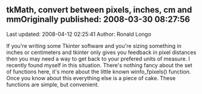 ## tkMath, convert between pixels, inches, cm and mmOriginally published: 2008-03-30 08:27:56 
Last updated: 2008-04-12 02:25:41 
Author: Ronald Longo 
 
If you're writing some Tkinter software and you're sizing something in inches or centimeters and tkinter only gives you feedback in pixel distances then you may need a way to get back to your prefered units of measure.  I recently found myself in this situation.  There's nothing fancy about the set of functions here, it's more about the little known winfo_fpixels() function.  Once you know about this everything else is a piece of cake.  These functions are simple, but convenient.